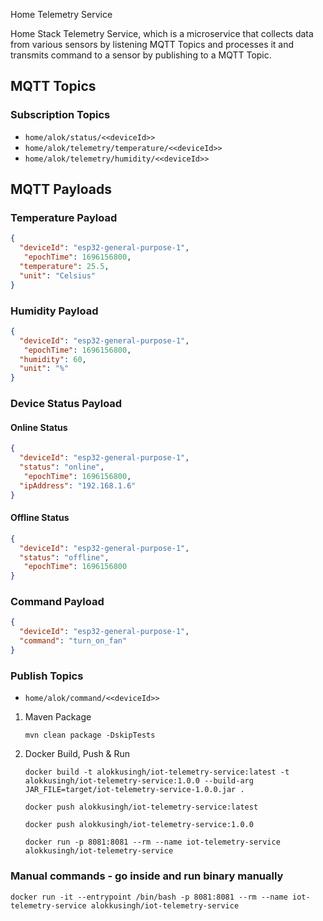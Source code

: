 Home Telemetry Service

Home Stack Telemetry Service, which is a microservice that collects data from various sensors by listening MQTT Topics and processes it and transmits command to a sensor by publishing to a MQTT Topic.
## MQTT Topics
### Subscription Topics
- `home/alok/status/<<deviceId>>`
- `home/alok/telemetry/temperature/<<deviceId>>`
- `home/alok/telemetry/humidity/<<deviceId>>`
## MQTT Payloads
### Temperature Payload
```json
{
  "deviceId": "esp32-general-purpose-1", 
   "epochTime": 1696156800,
  "temperature": 25.5,
  "unit": "Celsius"
}
```
### Humidity Payload
```json
{
  "deviceId": "esp32-general-purpose-1",
   "epochTime": 1696156800,
  "humidity": 60,
  "unit": "%"
}
```
### Device Status Payload
#### Online Status
```json
{
  "deviceId": "esp32-general-purpose-1",
  "status": "online",
   "epochTime": 1696156800,
  "ipAddress": "192.168.1.6"
}
```
#### Offline Status
```json
{
  "deviceId": "esp32-general-purpose-1",
  "status": "offline",
   "epochTime": 1696156800
}
```
### Command Payload
```json
{
  "deviceId": "esp32-general-purpose-1",
  "command": "turn_on_fan"
}
```
### Publish Topics
- `home/alok/command/<<deviceId>>`

1. Maven Package
   ```shell
   mvn clean package -DskipTests
   ```
2. Docker Build, Push & Run
   ```shell
   docker build -t alokkusingh/iot-telemetry-service:latest -t alokkusingh/iot-telemetry-service:1.0.0 --build-arg JAR_FILE=target/iot-telemetry-service-1.0.0.jar .
   ```
   ```shell
   docker push alokkusingh/iot-telemetry-service:latest
   ```
   ```shell
   docker push alokkusingh/iot-telemetry-service:1.0.0
   ```
   ```shell
   docker run -p 8081:8081 --rm --name iot-telemetry-service alokkusingh/iot-telemetry-service
   ```
### Manual commands - go inside and run binary manually
```shell
docker run -it --entrypoint /bin/bash -p 8081:8081 --rm --name iot-telemetry-service alokkusingh/iot-telemetry-service
```